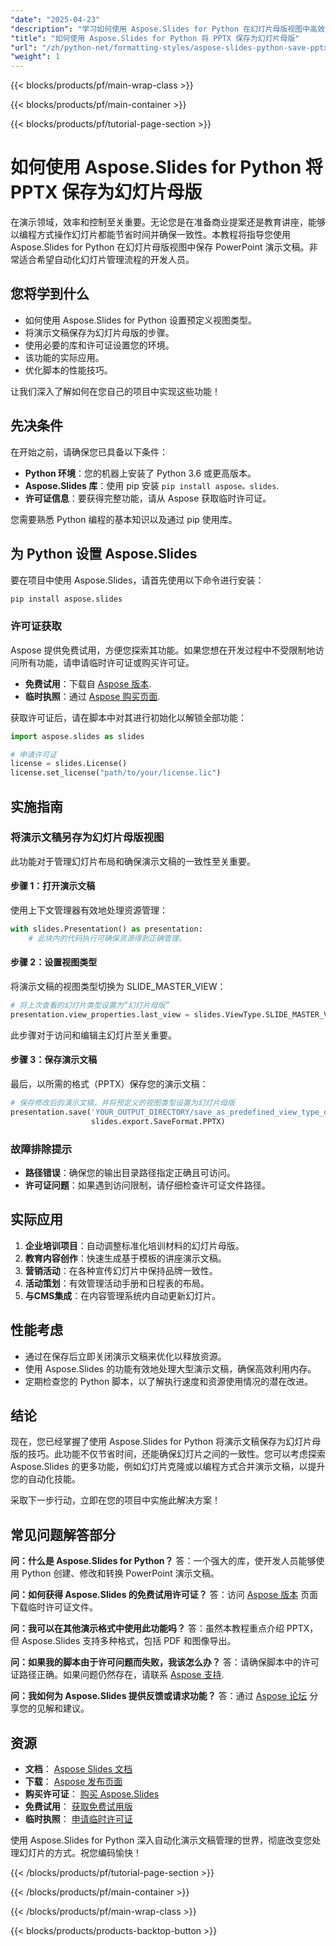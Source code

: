 ```yaml
---
"date": "2025-04-23"
"description": "学习如何使用 Aspose.Slides for Python 在幻灯片母版视图中高效保存 PowerPoint 演示文稿。非常适合自动化幻灯片管理。"
"title": "如何使用 Aspose.Slides for Python 将 PPTX 保存为幻灯片母版"
"url": "/zh/python-net/formatting-styles/aspose-slides-python-save-pptx-slide-master/"
"weight": 1
---
```


{{< blocks/products/pf/main-wrap-class >}}

{{< blocks/products/pf/main-container >}}

{{< blocks/products/pf/tutorial-page-section >}}
# 如何使用 Aspose.Slides for Python 将 PPTX 保存为幻灯片母版

在演示领域，效率和控制至关重要。无论您是在准备商业提案还是教育讲座，能够以编程方式操作幻灯片都能节省时间并确保一致性。本教程将指导您使用 Aspose.Slides for Python 在幻灯片母版视图中保存 PowerPoint 演示文稿。非常适合希望自动化幻灯片管理流程的开发人员。

## 您将学到什么
- 如何使用 Aspose.Slides for Python 设置预定义视图类型。
- 将演示文稿保存为幻灯片母版的步骤。
- 使用必要的库和许可证设置您的环境。
- 该功能的实际应用。
- 优化脚本的性能技巧。

让我们深入了解如何在您自己的项目中实现这些功能！

## 先决条件
在开始之前，请确保您已具备以下条件：
- **Python 环境**：您的机器上安装了 Python 3.6 或更高版本。
- **Aspose.Slides 库**：使用 pip 安装 `pip install aspose。slides`.
- **许可证信息**：要获得完整功能，请从 Aspose 获取临时许可证。

您需要熟悉 Python 编程的基本知识以及通过 pip 使用库。

## 为 Python 设置 Aspose.Slides
要在项目中使用 Aspose.Slides，请首先使用以下命令进行安装：

```bash
pip install aspose.slides
```

### 许可证获取
Aspose 提供免费试用，方便您探索其功能。如果您想在开发过程中不受限制地访问所有功能，请申请临时许可证或购买许可证。

- **免费试用**：下载自 [Aspose 版本](https://releases。aspose.com/slides/python-net/).
- **临时执照**：通过 [Aspose 购买页面](https://purchase。aspose.com/temporary-license/).

获取许可证后，请在脚本中对其进行初始化以解锁全部功能：

```python
import aspose.slides as slides

# 申请许可证
license = slides.License()
license.set_license("path/to/your/license.lic")
```

## 实施指南
### 将演示文稿另存为幻灯片母版视图
此功能对于管理幻灯片布局和确保演示文稿的一致性至关重要。

#### 步骤 1：打开演示文稿
使用上下文管理器有效地处理资源管理：

```python
with slides.Presentation() as presentation:
    # 此块内的代码执行可确保资源得到正确管理。
```

#### 步骤 2：设置视图类型
将演示文稿的视图类型切换为 SLIDE_MASTER_VIEW：

```python
# 将上次查看的幻灯片类型设置为“幻灯片母版”
presentation.view_properties.last_view = slides.ViewType.SLIDE_MASTER_VIEW
```
此步骤对于访问和编辑主幻灯片至关重要。

#### 步骤 3：保存演示文稿
最后，以所需的格式（PPTX）保存您的演示文稿：

```python
# 保存修改后的演示文稿，并将预定义的视图类型设置为幻灯片母版
presentation.save('YOUR_OUTPUT_DIRECTORY/save_as_predefined_view_type_out.pptx', 
                  slides.export.SaveFormat.PPTX)
```

### 故障排除提示
- **路径错误**：确保您的输出目录路径指定正确且可访问。
- **许可证问题**：如果遇到访问限制，请仔细检查许可证文件路径。

## 实际应用
1. **企业培训项目**：自动调整标准化培训材料的幻灯片母版。
2. **教育内容创作**：快速生成基于模板的讲座演示文稿。
3. **营销活动**：在各种宣传幻灯片中保持品牌一致性。
4. **活动策划**：有效管理活动手册和日程表的布局。
5. **与CMS集成**：在内容管理系统内自动更新幻灯片。

## 性能考虑
- 通过在保存后立即关闭演示文稿来优化以释放资源。
- 使用 Aspose.Slides 的功能有效地处理大型演示文稿，确保高效利用内存。
- 定期检查您的 Python 脚本，以了解执行速度和资源使用情况的潜在改进。

## 结论
现在，您已经掌握了使用 Aspose.Slides for Python 将演示文稿保存为幻灯片母版的技巧。此功能不仅节省时间，还能确保幻灯片之间的一致性。您可以考虑探索 Aspose.Slides 的更多功能，例如幻灯片克隆或以编程方式合并演示文稿，以提升您的自动化技能。

采取下一步行动，立即在您的项目中实施此解决方案！

## 常见问题解答部分
**问：什么是 Aspose.Slides for Python？**
答：一个强大的库，使开发人员能够使用 Python 创建、修改和转换 PowerPoint 演示文稿。

**问：如何获得 Aspose.Slides 的免费试用许可证？**
答：访问 [Aspose 版本](https://releases.aspose.com/slides/python-net/) 页面下载临时许可证文件。

**问：我可以在其他演示格式中使用此功能吗？**
答：虽然本教程重点介绍 PPTX，但 Aspose.Slides 支持多种格式，包括 PDF 和图像导出。

**问：如果我的脚本由于许可问题而失败，我该怎么办？**
答：请确保脚本中的许可证路径正确。如果问题仍然存在，请联系 [Aspose 支持](https://forum。aspose.com/c/slides/11).

**问：我如何为 Aspose.Slides 提供反馈或请求功能？**
答：通过 [Aspose 论坛](https://forum.aspose.com/c/slides/11) 分享您的见解和建议。

## 资源
- **文档**： [Aspose Slides 文档](https://reference.aspose.com/slides/python-net/)
- **下载**： [Aspose 发布页面](https://releases.aspose.com/slides/python-net/)
- **购买许可证**： [购买 Aspose.Slides](https://purchase.aspose.com/buy)
- **免费试用**： [获取免费试用版](https://releases.aspose.com/slides/python-net/)
- **临时执照**： [申请临时许可证](https://purchase.aspose.com/temporary-license/)

使用 Aspose.Slides for Python 深入自动化演示文稿管理的世界，彻底改变您处理幻灯片的方式。祝您编码愉快！

{{< /blocks/products/pf/tutorial-page-section >}}

{{< /blocks/products/pf/main-container >}}

{{< /blocks/products/pf/main-wrap-class >}}

{{< blocks/products/products-backtop-button >}}